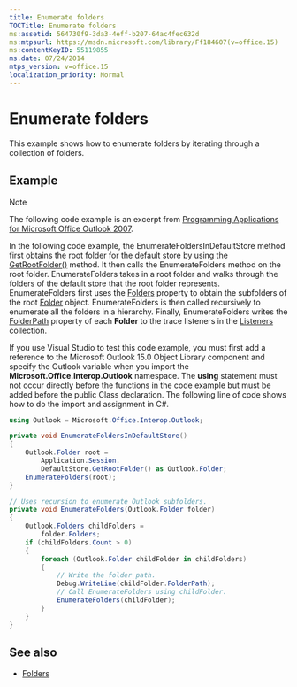 ```yaml
---
title: Enumerate folders
TOCTitle: Enumerate folders
ms:assetid: 564730f9-3da3-4eff-b207-64ac4fec632d
ms:mtpsurl: https://msdn.microsoft.com/library/Ff184607(v=office.15)
ms:contentKeyID: 55119855
ms.date: 07/24/2014
mtps_version: v=office.15
localization_priority: Normal
---
```


# Enumerate folders

This example shows how to enumerate folders by iterating through a collection of folders.

## Example

> [!NOTE] 
> The following code example is an excerpt from [Programming Applications for Microsoft Office Outlook 2007](https://www.amazon.com/gp/product/0735622493?ie=UTF8&tag=msmsdn-20&linkCode=as2&camp=1789&creative=9325&creativeASIN=0735622493).

In the following code example, the EnumerateFoldersInDefaultStore method first obtains the root folder for the default store by using the [GetRootFolder()](https://msdn.microsoft.com/library/bb645807\(v=office.15\)) method. It then calls the EnumerateFolders method on the root folder. EnumerateFolders takes in a root folder and walks through the folders of the default store that the root folder represents. EnumerateFolders first uses the [Folders](https://msdn.microsoft.com/library/bb646854\(v=office.15\)) property to obtain the subfolders of the root [Folder](https://msdn.microsoft.com/library/bb645774\(v=office.15\)) object. EnumerateFolders is then called recursively to enumerate all the folders in a hierarchy. Finally, EnumerateFolders writes the [FolderPath](https://msdn.microsoft.com/library/bb647409\(v=office.15\)) property of each **Folder** to the trace listeners in the [Listeners](https://msdn.microsoft.com/library/system.diagnostics.debug.listeners.aspx) collection.

If you use Visual Studio to test this code example, you must first add a reference to the Microsoft Outlook 15.0 Object Library component and specify the Outlook variable when you import the **Microsoft.Office.Interop.Outlook** namespace. The **using** statement must not occur directly before the functions in the code example but must be added before the public Class declaration. The following line of code shows how to do the import and assignment in C\#.

```csharp
using Outlook = Microsoft.Office.Interop.Outlook;
```


```csharp
private void EnumerateFoldersInDefaultStore()
{
    Outlook.Folder root =
        Application.Session.
        DefaultStore.GetRootFolder() as Outlook.Folder;
    EnumerateFolders(root);
}

// Uses recursion to enumerate Outlook subfolders.
private void EnumerateFolders(Outlook.Folder folder)
{
    Outlook.Folders childFolders =
        folder.Folders;
    if (childFolders.Count > 0)
    {
        foreach (Outlook.Folder childFolder in childFolders)
        {
            // Write the folder path.
            Debug.WriteLine(childFolder.FolderPath);
            // Call EnumerateFolders using childFolder.
            EnumerateFolders(childFolder);
        }
    }
}               
```

## See also

- [Folders](folders.md)

